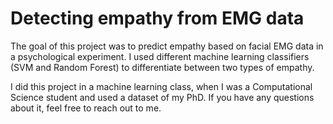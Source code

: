 # Detecting empathy from EMG data

The goal of this project was to predict empathy based on facial EMG data in a psychological experiment. I used different machine learning classifiers (SVM and Random Forest) to differentiate between two types of empathy. 

I did this project in a machine learning class, when I was a Computational Science student and used a dataset of my PhD. If you have any questions about it, feel free to reach out to me.


